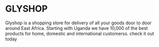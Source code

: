 # GLYSHOP
Glyshop is a shopping store for delivery of all your goods door to door around East Africa. Starting with Uganda we have 10,000 of the best products for home, domestic and international customerss. check it out today
